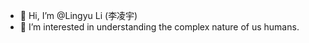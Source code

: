 - 👋 Hi, I’m @Lingyu Li (李凌宇)
- 👀 I’m interested in understanding the complex nature of us humans.

<!---
lingyulipsy/lingyulipsy is a ✨ special ✨ repository because its `README.md` (this file) appears on your GitHub profile.
You can click the Preview link to take a look at your changes.
--->
